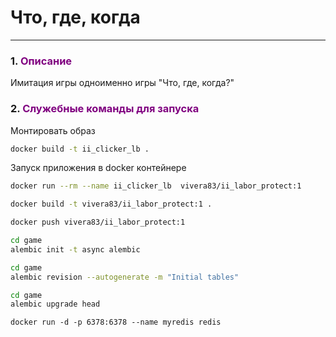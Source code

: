 # Что, где, когда 

___
<span id="0"></span>

### <span id="1">1. </span><span style="color:purple">Описание</span>

Имитация игры одноименно игры "Что, где, когда?" 

### <span id="2">2. </span><span style="color:purple">Служебные команды для запуска</span> 

Монтировать образ
```bash
docker build -t ii_clicker_lb .
```
Запуск приложения в docker контейнере
```bash
docker run --rm --name ii_clicker_lb  vivera83/ii_labor_protect:1
```

```bash
docker build -t vivera83/ii_labor_protect:1 .
```


```bash
docker push vivera83/ii_labor_protect:1
```  


```bash
cd game 
alembic init -t async alembic
```
```bash
cd game 
alembic revision --autogenerate -m "Initial tables"
```
```bash
cd game
alembic upgrade head
```
```
docker run -d -p 6378:6378 --name myredis redis
```